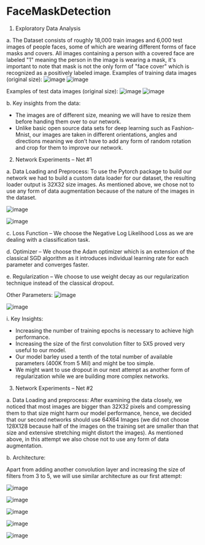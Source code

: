 # FaceMaskDetection

1.	Exploratory Data Analysis

a.	The Dataset consists of roughly 18,000 train images and 6,000 test images of people faces, some of which are wearing different forms of face masks and covers.
All images containing a person with a covered face are labeled "1" meaning the person in the image is wearing a mask, it's important to note that mask is not the only form of "face cover" which is recognized as a positively labeled image.
Examples of training data images (original size):
![image](https://user-images.githubusercontent.com/26842519/94170473-cc0b5400-fe98-11ea-90a2-3d1c9209ff62.png)
![image](https://user-images.githubusercontent.com/26842519/94170490-d1689e80-fe98-11ea-962d-a10b9f55cdd8.png)


Examples of test data images (original size):
![image](https://user-images.githubusercontent.com/26842519/94170515-d9284300-fe98-11ea-93d1-56ed5fb485f1.png)
![image](https://user-images.githubusercontent.com/26842519/94170523-db8a9d00-fe98-11ea-85ad-2a12587017d4.png)

b.	Key insights from the data:
-	The images are of different size, meaning we will have to resize them before handing them over to our network.
-	Unlike basic open source data sets for deep learning such as Fashion-Mnist, our images are taken in different orientations, angles and directions meaning we don’t have to add any form of random rotation and crop for them to improve our network.
2.	Network Experiments – Net #1

a.	Data Loading and Preprocess:
To use the Pytorch package to build our network we had to build a custom data loader for our dataset, the resulting loader output is 32X32 size images.
As mentioned above, we chose not to use any form of data augmentation because of the nature of the images in the dataset.

![image](https://user-images.githubusercontent.com/26842519/94171929-86e82180-fe9a-11ea-98f4-ef0c6bacfc96.png)

![image](https://user-images.githubusercontent.com/26842519/94171953-8e0f2f80-fe9a-11ea-887c-40f2bf2f2a66.png)

c.	Loss Function – We choose the Negative Log Likelihood Loss as we are dealing with a classification task.

d.	Optimizer – We choose the Adam optimizer which is an extension of the classical SGD algorithm as it introduces individual learning rate for each parameter and converges faster.

e.	Regularization – We choose to use weight decay as our regularization technique instead of the classical dropout.

Other Parameters:
![image](https://user-images.githubusercontent.com/26842519/94173222-48536680-fe9c-11ea-98d3-7e55cd6426b6.png)

![image](https://user-images.githubusercontent.com/26842519/94173129-1b9f4f00-fe9c-11ea-917c-a9e830cad99f.png)


i.	Key Insights:
-	Increasing the number of training epochs is necessary to achieve high performance. 
-	Increasing the size of the first convolution filter to 5X5 proved very useful to our model.
-	Our model barley used a tenth of the total number of available parameters (400K from 5 Mil) and might be too simple.
-	We might want to use dropout in our next attempt as another form of regularization while we are building more complex networks.

3.	Network Experiments – Net #2

a.	Data Loading and preprocess:
After examining the data closely, we noticed that most images are bigger than 32X32 pixels and compressing them to that size might harm our model performance, hence, we decided that our second networks should use 64X64 Images (we did not choose 128X128 because half of the images on the training set are smaller than that size and extensive stretching might distort the images).
As mentioned above, in this attempt we also chose not to use any form of data augmentation.

b.	Architecture:

Apart from adding another convolution layer and increasing the size of filters from 3 to 5, we will use similar architecture as our first attempt:

![image](https://user-images.githubusercontent.com/26842519/94172942-d844e080-fe9b-11ea-8c8f-18cf9489fce8.png)

![image](https://user-images.githubusercontent.com/26842519/94170690-08d74b00-fe99-11ea-8b74-cab74332b388.png)

![image](https://user-images.githubusercontent.com/26842519/94170706-0ecd2c00-fe99-11ea-9eb8-2d0b293816c5.png)

![image](https://user-images.githubusercontent.com/26842519/94170733-18569400-fe99-11ea-93c6-fd11c878a414.png)

![image](https://user-images.githubusercontent.com/26842519/94170775-24daec80-fe99-11ea-8e14-68547c8c80db.png)
